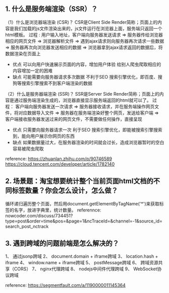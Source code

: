 ## 1. 什么是服务端渲染（SSR）？

（1）什么是浏览器端渲染 (CSR)？
CSR是Client Side Render简称；页面上的内容是我们加载的js文件渲染出来的，js文件运行在浏览器上面，服务端只返回一个html模板。
过程 :
用户输入地址，客户端向服务器发送请求
=> 服务器传给浏览器相应的网页文件
=> 浏览器解析文件
=> 遇到ajax请求则向服务器再次请求一些数据
=> 服务器再次向浏览器发送相应的数据
=> 浏览器拿到ajax请求返回的数据后，将数据渲染在页面上

- 优点
可以向用户快速展示页面的内容，增加用户体验
给别人爬虫爬取相应的内容增加一定的困难
- 缺点
可能需要向服务器请求多次数据
不利于SEO 搜索引擎优化，即百度、搜狗等搜索引擎搜索不到客户端渲染的数据

（2）什么是服务器端渲染 (SSR)？
SSR是Server Side Render简称；页面上的内容是通过服务端渲染生成的，浏览器直接显示服务端返回的html就可以了。
过程：
客户端向服务器发送一次请求
=> 服务器接收请求，并在服务端操作网页文件，将对应数据导入文件
=> 服务器在服务端渲染好整个网页，发送给客户端
=> 客户端接收服务器发送过来的网页文件，不需要做任何操作，直接呈现

- 优点
只需要向服务器请求一次
利于SEO 搜索引擎优化，即能被搜索引擎搜索到，能向用户展示你网页的东西
- 缺点
如果数据量过大，在服务器渲染的时间就会过长，造成浏览器暂时的空白
容易被爬虫爬取




reference: 
https://zhuanlan.zhihu.com/p/90746589
https://cloud.tencent.com/developer/article/1782140



## 2. 场景题：淘宝想要统计整个当前页面html文档的不同标签数量？你会怎么设计，怎么做？
循环递归遍历整个页面，然后用document.getElementByTagName('*')来获取标签的名字，放进字典里，统计数量。
referennce: nowcoder.com/discuss/734451?type=post&order=time&pos=&page=1&ncTraceId=&channel=-1&source_id=search_post_nctrack



## 3. 遇到跨域的问题前端是怎么解决的？

1、 通过jsonp跨域
2、 document.domain + iframe跨域
3、 location.hash + iframe
4、 window.name + iframe跨域
5、 postMessage跨域
6、 跨域资源共享（CORS）
7、 nginx代理跨域
8、 nodejs中间件代理跨域
9、 WebSocket协议跨域

reference: https://segmentfault.com/a/1190000011145364
